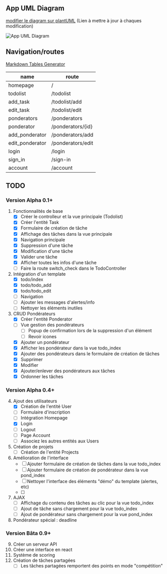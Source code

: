 ## App UML Diagram

[modifier le diagram sur plantUML](http://www.plantuml.com/plantuml/uml/RP6nJWCn38RtF4NKiT8Dh4mTMDWOoWEOv2yrpJadnoqWnBlZYmf7fPlkykNpdzZPDIEryrX2AjHQV6xG-1NY83GYtiTcolBgQup4vJ-ON7-lcftz_ZhLMk3ahLK9tzVCFRLJppIsSXEQqPBoP5p5iU73EgHSME0aas7F8sPwLhfwCtqKWrwep4TYWl7wNk_kmTbjM3eYdP0TljHQ_YxwL2L3oUhw25B5uS298UQOnRmmzEOssqtS3aF_BY4kaI8g2Xbo27sscxj5dMjTEj85SIJvN8pLiCNRGRA_sGy0) (Lien à mettre à jour à chaques modification)

![App UML Diagram](http://www.plantuml.com/plantuml/png/RP6nJWCn38RtF4NKiT8Dh4mTMDWOoWEOv2yrpJadnoqWnBlZYmf7fPlkykNpdzZPDIEryrX2AjHQV6xG-1NY83GYtiTcolBgQup4vJ-ON7-lcftz_ZhLMk3ahLK9tzVCFRLJppIsSXEQqPBoP5p5iU73EgHSME0aas7F8sPwLhfwCtqKWrwep4TYWl7wNk_kmTbjM3eYdP0TljHQ_YxwL2L3oUhw25B5uS298UQOnRmmzEOssqtS3aF_BY4kaI8g2Xbo27sscxj5dMjTEj85SIJvN8pLiCNRGRA_sGy0 "App UML Diagram")

## Navigation/routes


[Markdown Tables Generator](https://www.tablesgenerator.com/markdown_tables)

| **name**        | **route**         |
|-----------------|-------------------|
| homepage        | /                 |
| todolist        | /todolist         |
| add_task        | /todolist/add     |
| edit_task       | /todolist/edit    |
| ponderators     | /ponderators      |
| ponderator      | /ponderators/{id} |
| add_ponderator  | /ponderators/add  |
| edit_ponderator | /ponderators/edit |
| login           | /login            |
| sign_in         | /sign-in          |
| account         | /account          |


## TODO

### Version Alpha 0.1+

1. Fonctionnalités de base
    - [X] Créer le controlleur et la vue principale (Todolist)
    - [X] Créer l'entité Task
    - [X] Formulaire de création de tâche
    - [X] Affichage des tâches dans la vue principale
    - [X] Navigation principale
    - [X] Suppression d'une tâche
    - [X] Modification d'une tâche
    - [X] Valider une tâche
    - [X] Afficher toutes les infos d'une tâche
    - [ ] Faire la route switch_check dans le TodoController
2. Intégration d'un template
    - [X] todo/index
    - [X] todo/todo_add
    - [X] todo/todo_edit
    - [ ] Navigation
    - [ ] Ajouter les messages d'alertes/info
    - [ ] Nettoyer les éléments inutiles
3. CRUD Pondérateurs
    - [X] Créer l'entité Ponderator
    - [ ] Vue gestion des pondérateurs
        - [ ] Popup de confirmation lors de la suppression d'un élément
        - [ ] Revoir icones
    - [X] Ajouter un pondérateur
    - [X] Afficher les pondérateur dans la vue todo_index
    - [X] Ajouter des pondérateurs dans le formulaire de création de tâches
    - [X] Supprimer
    - [X] Modifier
    - [X] Ajouter/enlever des pondérateurs aux tâches
    - [X] Ordonner les tâches

### Version Alpha 0.4+

4. Ajout des utilisateurs
    - [X] Création de l'entité User
    - [ ] Formulaire d'inscription
    - [ ] Intégration Homepage
    - [X] Login
    - [ ] Logout
    - [ ] Page Account
    - [ ] Associez les autres entités aux Users
5. Création de projets
    - [ ] Création de l'entité Projects
6. Amélioration de l'interface
    - [ ] Ajouter formulaire de création de tâches dans la vue todo_index
    - [ ] Ajouter formulaire de création de pondérateur dans la vue pond_index
    - [ ] Nettoyer l'interface des éléments "démo" du template (alertes, etc)
    - [ ]
7. AJAX
    - [ ] Affichage du contenu des tâches au clic pour la vue todo_index 
    - [ ] Ajout de tâche sans chargement pour la vue todo_index
    - [ ] Ajout de pondérateur sans chargement pour la vue pond_index
8. Pondérateur spécial : deadline

### Version Bâta 0.9+

9. Créer un serveur API
10. Créer une interface en react
11. Système de scoring
12. Création de tâches partagées
    - [ ] Les tâches partagées remportent des points en mode "compétition"